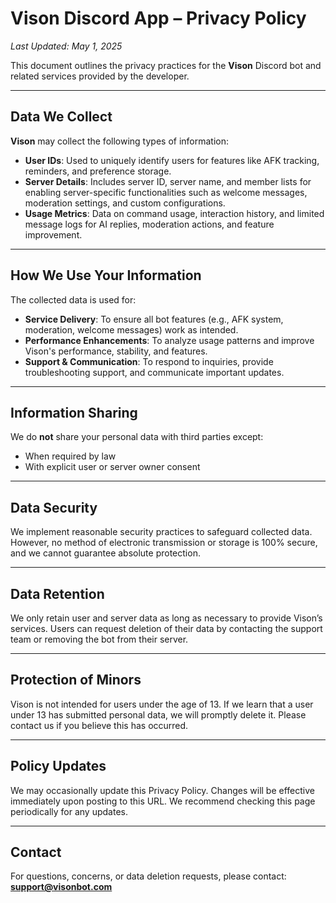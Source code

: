 # Vison Discord App – Privacy Policy

*Last Updated: May 1, 2025*

This document outlines the privacy practices for the **Vison** Discord bot and related services provided by the developer.

---

##  Data We Collect

**Vison** may collect the following types of information:

* **User IDs**: Used to uniquely identify users for features like AFK tracking, reminders, and preference storage.
* **Server Details**: Includes server ID, server name, and member lists for enabling server-specific functionalities such as welcome messages, moderation settings, and custom configurations.
* **Usage Metrics**: Data on command usage, interaction history, and limited message logs for AI replies, moderation actions, and feature improvement.

---

##  How We Use Your Information

The collected data is used for:

* **Service Delivery**: To ensure all bot features (e.g., AFK system, moderation, welcome messages) work as intended.
* **Performance Enhancements**: To analyze usage patterns and improve Vison's performance, stability, and features.
* **Support & Communication**: To respond to inquiries, provide troubleshooting support, and communicate important updates.

---

##  Information Sharing

We do **not** share your personal data with third parties except:

* When required by law
* With explicit user or server owner consent

---

##  Data Security

We implement reasonable security practices to safeguard collected data. However, no method of electronic transmission or storage is 100% secure, and we cannot guarantee absolute protection.

---

##  Data Retention

We only retain user and server data as long as necessary to provide Vison’s services. Users can request deletion of their data by contacting the support team or removing the bot from their server.

---

##  Protection of Minors

Vison is not intended for users under the age of 13. If we learn that a user under 13 has submitted personal data, we will promptly delete it. Please contact us if you believe this has occurred.

---

##  Policy Updates

We may occasionally update this Privacy Policy. Changes will be effective immediately upon posting to this URL. We recommend checking this page periodically for any updates.

---

##  Contact

For questions, concerns, or data deletion requests, please contact:
**[support@visonbot.com](mailto:support@visonbot.com)**